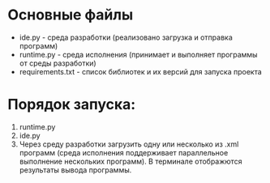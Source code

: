 # Основные файлы
- ide.py - среда разработки (реализовано загрузка и отправка программ)
- runtime.py - среда исполнения (принимает и выполняет программы от среды разработки)
- requirements.txt - список библиотек и их версий для запуска проекта

# Порядок запуска:
1) runtime.py
2) ide.py
3) Через среду разработки загрузить одну или несколько из .xml программ (среда исполнения поддерживает параллельное выполнение нескольких программ). В терминале отображются результаты вывода программы.
